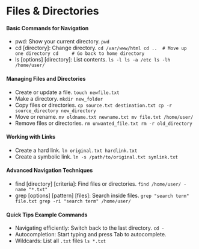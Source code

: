 # Files & Directories

#### Basic Commands for Navigation

-   pwd: Show your current directory.
    `pwd`
-   cd [directory]: Change directory.
    `cd /var/www/html
    cd ..  # Move up one directory
    cd     # Go back to home directory`
-   ls [options] [directory]: List contents.
    `ls -l
    ls -a /etc
    ls -lh /home/user/`

#### Managing Files and Directories

- Create or update a file.
    `touch newfile.txt`
- Make a directory.
    `mkdir new_folder`
- Copy files or directories.
    `cp source.txt destination.txt
    cp -r source_directory new_directory`
- Move or rename.
    `mv oldname.txt newname.txt
    mv file.txt /home/user/`
- Remove files or directories.
    `rm unwanted_file.txt
    rm -r old_directory`

#### Working with Links
- Create a hard link.
    `ln original.txt hardlink.txt`
- Create a symbolic link.
    `ln -s /path/to/original.txt symlink.txt`

#### Advanced Navigation Techniques
- find [directory] [criteria]: Find files or directories.
    `find /home/user/ -name "*.txt"`
- grep [options] [pattern] [files]: Search inside files.
    `grep "search term" file.txt
    grep -ri "search term" /home/user/`

#### Quick Tips Example Commands
-   Navigating efficiently: Switch back to the last directory.
    `cd -`
-   Autocompletion: Start typing and press Tab to autocomplete.
-   Wildcards: List all `.txt` files
    `ls *.txt`